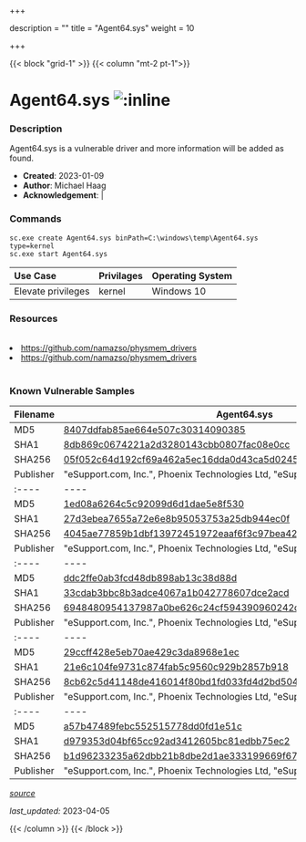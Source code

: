 +++

description = ""
title = "Agent64.sys"
weight = 10

+++


{{< block "grid-1" >}}
{{< column "mt-2 pt-1">}}


# Agent64.sys ![:inline](/images/twitter_verified.png) 


### Description

Agent64.sys is a vulnerable driver and more information will be added as found.

- **Created**: 2023-01-09
- **Author**: Michael Haag
- **Acknowledgement**:  | [](https://twitter.com/)

### Commands

```
sc.exe create Agent64.sys binPath=C:\windows\temp\Agent64.sys type=kernel
sc.exe start Agent64.sys
```

| Use Case | Privilages | Operating System | 
|:---- | ---- | ---- |
| Elevate privileges | kernel | Windows 10 |

### Resources
<br>
<li><a href=" https://github.com/namazso/physmem_drivers"> https://github.com/namazso/physmem_drivers</a></li>
<li><a href="https://github.com/namazso/physmem_drivers">https://github.com/namazso/physmem_drivers</a></li>
<br>

### Known Vulnerable Samples

| Filename | Agent64.sys |
|:---- | ---- | 
| MD5 | <a href="https://www.virustotal.com/gui/file/8407ddfab85ae664e507c30314090385">8407ddfab85ae664e507c30314090385</a> |
| SHA1 | <a href="https://www.virustotal.com/gui/file/8db869c0674221a2d3280143cbb0807fac08e0cc">8db869c0674221a2d3280143cbb0807fac08e0cc</a> |
| SHA256 | <a href="https://www.virustotal.com/gui/file/05f052c64d192cf69a462a5ec16dda0d43ca5d0245900c9fcb9201685a2e7748">05f052c64d192cf69a462a5ec16dda0d43ca5d0245900c9fcb9201685a2e7748</a> |
| Publisher | &#34;eSupport.com, Inc.&#34;, Phoenix Technologies Ltd, &#34;eSupport.com, Inc&#34;  || Signature | eSupport.com, Inc., GlobalSign CodeSigning CA - SHA256 - G2, GlobalSign, GlobalSign Root CA - R1   || Filename | Agent64.sys |
|:---- | ---- | 
| MD5 | <a href="https://www.virustotal.com/gui/file/1ed08a6264c5c92099d6d1dae5e8f530">1ed08a6264c5c92099d6d1dae5e8f530</a> |
| SHA1 | <a href="https://www.virustotal.com/gui/file/27d3ebea7655a72e6e8b95053753a25db944ec0f">27d3ebea7655a72e6e8b95053753a25db944ec0f</a> |
| SHA256 | <a href="https://www.virustotal.com/gui/file/4045ae77859b1dbf13972451972eaaf6f3c97bea423e9e78f1c2f14330cd47ca">4045ae77859b1dbf13972451972eaaf6f3c97bea423e9e78f1c2f14330cd47ca</a> |
| Publisher | &#34;eSupport.com, Inc.&#34;, Phoenix Technologies Ltd, &#34;eSupport.com, Inc&#34;  || Signature | Phoenix Technologies Ltd, GlobalSign ObjectSign CA, GlobalSign Primary Object Publishing CA, GlobalSign Root CA - R1   || Filename | Agent64.sys |
|:---- | ---- | 
| MD5 | <a href="https://www.virustotal.com/gui/file/ddc2ffe0ab3fcd48db898ab13c38d88d">ddc2ffe0ab3fcd48db898ab13c38d88d</a> |
| SHA1 | <a href="https://www.virustotal.com/gui/file/33cdab3bbc8b3adce4067a1b042778607dce2acd">33cdab3bbc8b3adce4067a1b042778607dce2acd</a> |
| SHA256 | <a href="https://www.virustotal.com/gui/file/6948480954137987a0be626c24cf594390960242cd75f094cd6aaa5c2e7a54fa">6948480954137987a0be626c24cf594390960242cd75f094cd6aaa5c2e7a54fa</a> |
| Publisher | &#34;eSupport.com, Inc.&#34;, Phoenix Technologies Ltd, &#34;eSupport.com, Inc&#34;  || Signature | Phoenix Technologies Ltd, GlobalSign ObjectSign CA, GlobalSign Primary Object Publishing CA, GlobalSign Root CA - R1   || Filename | Agent64.sys |
|:---- | ---- | 
| MD5 | <a href="https://www.virustotal.com/gui/file/29ccff428e5eb70ae429c3da8968e1ec">29ccff428e5eb70ae429c3da8968e1ec</a> |
| SHA1 | <a href="https://www.virustotal.com/gui/file/21e6c104fe9731c874fab5c9560c929b2857b918">21e6c104fe9731c874fab5c9560c929b2857b918</a> |
| SHA256 | <a href="https://www.virustotal.com/gui/file/8cb62c5d41148de416014f80bd1fd033fd4d2bd504cb05b90eeb6992a382d58f">8cb62c5d41148de416014f80bd1fd033fd4d2bd504cb05b90eeb6992a382d58f</a> |
| Publisher | &#34;eSupport.com, Inc.&#34;, Phoenix Technologies Ltd, &#34;eSupport.com, Inc&#34;  || Signature | eSupport.com, Inc, GlobalSign CodeSigning CA - G2, GlobalSign Root CA - R1   || Filename | Agent64.sys |
|:---- | ---- | 
| MD5 | <a href="https://www.virustotal.com/gui/file/a57b47489febc552515778dd0fd1e51c">a57b47489febc552515778dd0fd1e51c</a> |
| SHA1 | <a href="https://www.virustotal.com/gui/file/d979353d04bf65cc92ad3412605bc81edbb75ec2">d979353d04bf65cc92ad3412605bc81edbb75ec2</a> |
| SHA256 | <a href="https://www.virustotal.com/gui/file/b1d96233235a62dbb21b8dbe2d1ae333199669f67664b107bff1ad49b41d9414">b1d96233235a62dbb21b8dbe2d1ae333199669f67664b107bff1ad49b41d9414</a> |
| Publisher | &#34;eSupport.com, Inc.&#34;, Phoenix Technologies Ltd, &#34;eSupport.com, Inc&#34;  || Signature | eSupport.com, Inc., GlobalSign Extended Validation CodeSigning CA - SHA256 - G2, GlobalSign, GlobalSign Root CA - R1   |


[*source*](https://github.com/magicsword-io/LOLDrivers/tree/main/yaml/agent64.yaml)

*last_updated:* 2023-04-05








{{< /column >}}
{{< /block >}}
